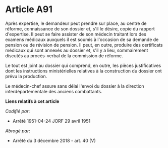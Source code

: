 # Article A91

Après expertise, le demandeur peut prendre sur place, au centre de réforme, connaissance de son dossier et, s'il le désire,
copie du rapport d'expertise. Il peut se faire assister de son médecin traitant lors des examens médicaux auxquels il est
soumis à l'occasion de sa demande de pension ou de révision de pension. Il peut, en outre, produire des certificats médicaux
qui sont annexés au dossier et, s'il y a lieu, sommairement discutés au procès-verbal de la commission de réforme.

Le tout est joint au dossier qui comprend, en outre, les pièces justificatives dont les instructions ministérielles relatives
à la construction du dossier ont prévu la production.

Le médecin-chef assure sans délai l'envoi du dossier à la direction interdépartementale des anciens combattants.

**Liens relatifs à cet article**

_Codifié par_:

  - Arrêté 1951-04-24 JORF 29 avril 1951

_Abrogé par_:

  - Arrêté du 3 décembre 2018 - art. 40 (V)
